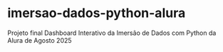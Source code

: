 # imersao-dados-python-alura
Projeto final Dashboard Interativo da Imersão de Dados com Python da Alura de Agosto 2025
